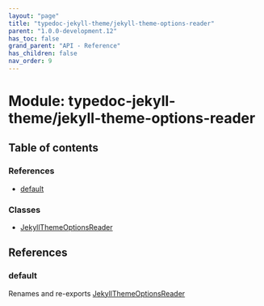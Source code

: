 ```yaml
---
layout: "page"
title: "typedoc-jekyll-theme/jekyll-theme-options-reader"
parent: "1.0.0-development.12"
has_toc: false
grand_parent: "API - Reference"
has_children: false
nav_order: 9
---
```


# Module: typedoc-jekyll-theme/jekyll-theme-options-reader

## Table of contents

### References

- [default](../wiki/typedoc-jekyll-theme.jekyll-theme-options-reader#default)

### Classes

- [JekyllThemeOptionsReader](../wiki/typedoc-jekyll-theme.jekyll-theme-options-reader.JekyllThemeOptionsReader)

## References

### default

Renames and re-exports [JekyllThemeOptionsReader](../wiki/typedoc-jekyll-theme.jekyll-theme-options-reader.JekyllThemeOptionsReader)
